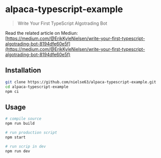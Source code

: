 # alpaca-typescript-example

> Write Your First TypeScript Algotrading Bot

Read the related article on Mediun: [https://medium.com/@ErikKyleNielsen/write-your-first-typescript-algotrading-bot-8194dfe60e5f](https://medium.com/@ErikKyleNielsen/write-your-first-typescript-algotrading-bot-8194dfe60e5f)

## Installation

```bash
git clone https://github.com/nielse63/alpaca-typescript-example.git
cd alpaca-typescript-example
npm ci
```

## Usage

```bash
# compile source
npm run build

# run production script
npm start

# run scrip in dev
npm run dev
```
